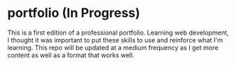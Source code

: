 # portfolio (In Progress)

This is a first edition of a professional portfolio. Learning web development, I thought it was important to put these skills to use and reinforce what I'm learning. This repo will be updated at a medium frequency as I get more content as well as a format that works well. 
